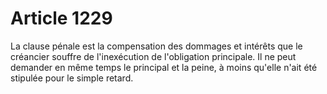 # Article 1229

La clause pénale est la compensation des dommages et intérêts que le créancier souffre de l'inexécution de l'obligation principale.   Il ne peut demander en même temps le principal et la peine, à moins qu'elle n'ait été stipulée pour le simple retard.